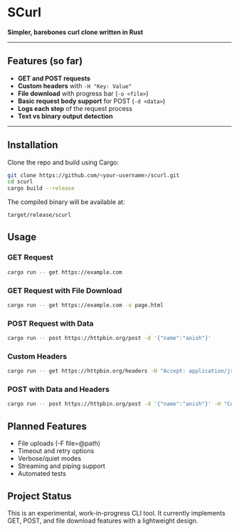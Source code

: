 # SCurl  
**Simpler, barebones curl clone written in Rust**

---

## Features (so far)
- **GET and POST requests**  
- **Custom headers** with `-H "Key: Value"`  
- **File download** with progress bar (`-o <file>`)  
- **Basic request body support** for POST (`-d <data>`)  
- **Logs each step** of the request process  
- **Text vs binary output detection**

---

## Installation
Clone the repo and build using Cargo:
```bash
git clone https://github.com/<your-username>/scurl.git
cd scurl
cargo build --release
```
The compiled binary will be available at:
```bash
target/release/scurl
```

## Usage

### GET Request
```bash
cargo run -- get https://example.com
```
### GET Request with File Download
```bash
cargo run -- get https://example.com -o page.html
```

### POST Request with Data
```bash
cargo run -- post https://httpbin.org/post -d '{"name":"anish"}'
```
### Custom Headers
```bash
cargo run -- get https://httpbin.org/headers -H "Accept: application/json" -H "User-Agent: SCurl"
```
### POST with Data and Headers
```bash
cargo run -- post https://httpbin.org/post -d '{"name":"anish"}' -H "Content-Type: application
```

## Planned Features
- File uploads (-F file=@path)
- Timeout and retry options
- Verbose/quiet modes
- Streaming and piping support
- Automated tests

## Project Status
This is an experimental, work-in-progress CLI tool. It currently implements GET, POST, and file download features with a lightweight design.